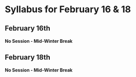 # Syllabus for February 16 & 18


## February 16th
#### No Session - Mid-Winter Break

## February 18th
#### No Session - Mid-Winter Break

